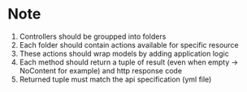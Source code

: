 # Note

1. Controllers should be groupped into folders
2. Each folder should contain actions available for specific resource
3. These actions should wrap models by adding application logic
4. Each method should return a tuple of result (even when empty -> NoContent for example) and http response code
5. Returned tuple must match the api specification (yml file)